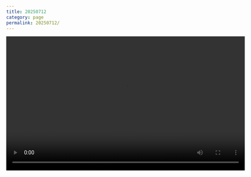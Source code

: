 ```yaml
---
title: 20250712
category: page
permalink: 20250712/
---
```


<video src="https://www.yuriumemoto.com/pics/goodbye.mp4" controls width="640" height="360">
  Your browser does not support the video tag.
</video>
